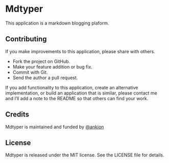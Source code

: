 Mdtyper
=========

This application is a markdown blogging plaform.

Contributing
------------

If you make improvements to this application, please share with others.

-   Fork the project on GitHub.
-   Make your feature addition or bug fix.
-   Commit with Git.
-   Send the author a pull request.

If you add functionality to this application, create an alternative
implementation, or build an application that is similar, please contact
me and I’ll add a note to the README so that others can find your work.

Credits
-------

Mdtyper is maintained and funded by [@ankion](http://github.com/ankion)

License
-------

Mdtyper is released under the MIT license. See the LICENSE file for details.
